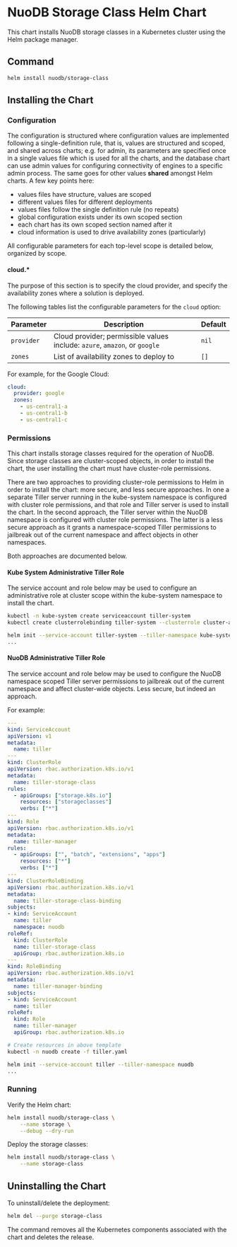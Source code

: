 # NuoDB Storage Class Helm Chart

This chart installs NuoDB storage classes in a Kubernetes cluster using the Helm package manager.

## Command

```bash
helm install nuodb/storage-class
```

## Installing the Chart

### Configuration

The configuration is structured where configuration values are implemented following a single-definition rule, that is, values are structured and scoped, and shared across charts; e.g. for admin, its parameters are specified once in a single values file which is used for all the charts, and the database chart can use admin values for configuring connectivity of engines to a specific admin process. The same goes for other values **shared** amongst Helm charts. A few key points here:

- values files have structure, values are scoped
- different values files for different deployments
- values files follow the single definition rule (no repeats)
- global configuration exists under its own scoped section
- each chart has its own scoped section named after it
- cloud information is used to drive availability zones (particularly)

All configurable parameters for each top-level scope is detailed below, organized by scope.

#### cloud.*

The purpose of this section is to specify the cloud provider, and specify the availability zones where a solution is deployed.

The following tables list the configurable parameters for the `cloud` option:

| Parameter | Description | Default |
| ----- | ----------- | ------ |
| `provider` | Cloud provider; permissible values include: `azure`, `amazon`, or `google` |`nil`|
| `zones` | List of availability zones to deploy to |`[]`|

For example, for the Google Cloud:

```yaml
cloud:
  provider: google
  zones:
    - us-central1-a
    - us-central1-b
    - us-central1-c
```

### Permissions

This chart installs storage classes required for the operation of NuoDB.
Since storage classes are cluster-scoped objects, in order to install the
chart, the user installing the chart must have cluster-role permissions.

There are two approaches to providing cluster-role permissions to Helm
in order to install the chart: more secure, and less secure approaches.
In one a separate Tiller server running in the kube-system namespace is
configured with cluster role permissions, and that role and Tiller server
is used to install the chart. In the second approach, the Tiller server
within the NuoDB namespace is configured with cluster role permissions.
The latter is a less secure approach as it grants a namespace-scoped
Tiller permissions to jailbreak out of the current namespace and affect
objects in other namespaces.

Both approaches are documented below.

#### Kube System Administrative Tiller Role

The service account and role below may be used to configure an administrative
role at cluster scope within the kube-system namespace to install the
chart.

```bash
kubectl -n kube-system create serviceaccount tiller-system
kubectl create clusterrolebinding tiller-system --clusterrole cluster-admin --serviceaccount=kube-system:tiller-system

helm init --service-account tiller-system --tiller-namespace kube-system
...
```

#### NuoDB Administrative Tiller Role

The service account and role below may be used to configure the NuoDB
namespace scoped Tiller server permissions to jailbreak out of the current
namespace and affect cluster-wide objects. Less secure, but indeed an
approach.

For example:

```yaml
---
kind: ServiceAccount
apiVersion: v1
metadata:
  name: tiller
---
kind: ClusterRole
apiVersion: rbac.authorization.k8s.io/v1
metadata:
  name: tiller-storage-class
rules:
  - apiGroups: ["storage.k8s.io"]
    resources: ["storageclasses"]
    verbs: ["*"]
---
kind: Role
apiVersion: rbac.authorization.k8s.io/v1
metadata:
  name: tiller-manager
rules:
  - apiGroups: ["", "batch", "extensions", "apps"]
    resources: ["*"]
    verbs: ["*"]
---
kind: ClusterRoleBinding
apiVersion: rbac.authorization.k8s.io/v1
metadata:
  name: tiller-storage-class-binding
subjects:
- kind: ServiceAccount
  name: tiller
  namespace: nuodb
roleRef:
  kind: ClusterRole
  name: tiller-storage-class
  apiGroup: rbac.authorization.k8s.io
---
kind: RoleBinding
apiVersion: rbac.authorization.k8s.io/v1
metadata:
  name: tiller-manager-binding
subjects:
- kind: ServiceAccount
  name: tiller
roleRef:
  kind: Role
  name: tiller-manager
  apiGroup: rbac.authorization.k8s.io
```

```bash
# Create resources in above template
kubectl -n nuodb create -f tiller.yaml

helm init --service-account tiller --tiller-namespace nuodb
...
```

### Running

Verify the Helm chart:

```bash
helm install nuodb/storage-class \
    --name storage \
    --debug --dry-run
```

Deploy the storage classes:

```bash
helm install nuodb/storage-class \
    --name storage-class
```

## Uninstalling the Chart

To uninstall/delete the deployment:

```bash
helm del --purge storage-class
```

The command removes all the Kubernetes components associated with the chart and deletes the release.

[0]: #permissions
